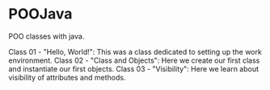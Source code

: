 # POOJava
 POO classes with java.
 
  Class 01 - "Hello, World!":
This was a class dedicated to setting up the work environment.
  Class 02 - "Class and Objects":
Here we create our first class and instantiate our first objects.
  Class 03 - "Visibility":
Here we learn about visibility of attributes and methods.

 
